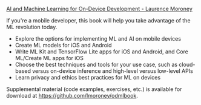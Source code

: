 [AI and Machine Learning for On-Device Development -  Laurence Moroney](https://www.oreilly.com/library/view/ai-and-machine/9781098101732/?_gl=1*1sy96x5*_ga*MTQzMzMyNjk5MC4xNjg3MTk2NDY4*_ga_092EL089CH*MTY4NzE5NjQ2OC4xLjEuMTY4NzE5Nzk4NS41OS4wLjA.)

If you're a mobile developer, this book will help you take advantage of the ML revolution today.

* Explore the options for implementing ML and AI on mobile devices
* Create ML models for iOS and Android
* Write ML Kit and TensorFlow Lite apps for iOS and Android, and Core ML/Create ML apps for iOS
* Choose the best techniques and tools for your use case, such as cloud-based versus on-device inference and high-level versus low-level APIs
* Learn privacy and ethics best practices for ML on devices

Supplemental material (code examples, exercises, etc.) is available for download at https://github.com/lmoroney/odmlbook.
